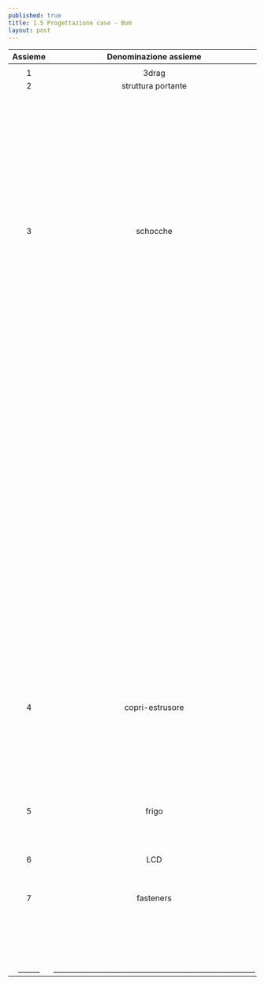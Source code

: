 ```yaml
---
published: true
title: 1.5 Progettazione case - Bom
layout: post
---
```


| Assieme | Denominazione assieme | Parte | Denominazione| N° | M o B | Fornitore | Codice Fornitore | Dimensioni | Materiale | Lavorazione |
|:---------:|:--------------------------------:|:-------:|:---------------------------------:|:----------:|:-----------------:|:-----------------------------:|:------------------:|:------------:|:---------------:|:-------------:|
|         |                       |       |                                 |    |       |                    |                  |            |               |             |
| 1       | 3drag                 | 1     | 3drag choko                     | 1  | B     | Futura Elettronica |                  |            |               |             |
| 2       | struttura portante    | 02.01 | profilati verticali             | 4  | B     | Dierre Toscana     | 01.30.30.2A      | L 620 mm   | alluminio     |             |
|         |                       | 02.02 | profilati orizzontali           | 3  | B     | Dierre Toscana     | 01.30.30.2A      | L 610 mm   | alluminio     |             |
|         |                       | 02.03 | profilati orizzontali/lato      | 4  | B     | Dierre Toscana     | 01.30.30.2A      | L 375 mm   | alluminio     |             |
|         |                       | 02.04 | profilati orizzontali/cave180   | 2  | B     | Dierre Toscana     | 01.30.30.2.180A  | L 610 mm   | alluminio     |             |
|         |                       | 02.05 | cerniere                        | 2  | B     | Dierre Toscana     | 15-163-00        |            | alluminio     |             |
|         |                       | 02.06 | profilati di collegamento 3drag | 4  | B     | Dierre Toscana     | 01-3030-4A       | L 136 mm   | alluminio     |             |
|         |                       | 02.07 | giunti angolari                 | 8  | M     |                    |                  |            | PLA           | 3d printing |
|         |                       | 02.08 | supporto piedini                | 4  | M     |                    |                  |            | PLA           | 3d printing |
|         |                       | 02.09 | piedini                         | 4  | M     | Futura Elettronica |                  |            |               |             |
| 3       | schocche              | 03.01 | blocco pannelli                 | 41 | M     |                    |                  |            | PLA           | 3d printing |
|         |                       | 03.02 | staffa angolare foro/foro       | 2  | M     |                    |                  |            | PLA           | 3d printing |
|         |                       | 03.03 | staffa angolare foro/dado       | 4  | M     |                    |                  |            | PLA           | 3d printing |
|         |                       | 03.04 | staffa angolare  dado/dado      | 6  | M     |                    |                  |            | PLA           | 3d printing |
|         |                       | 03.05 | giunto basso                    | 2  | M     |                    |                  |            | PLA           | 3d printing |
|         |                       | 03.06 | giunto basso mirror             | 2  | M     |                    |                  |            | PLA           | 3d printing |
|         |                       | 03.07 | fissaggio base inferiore        | 6  | M     |                    |                  |            | PLA           | 3d printing |
|         |                       | 03.08 | giunto a U superiore            | 2  | M     |                    |                  |            | PLA           | 3d printing |
|         |                       | 03.09 | pannello piano inferiore        | 1  | M     |                    |                  |            | parapan 5mm   | laser cut   |
|         |                       | 03.10 | pannello superiore              | 1  | M     |                    |                  |            | parapan 5mm   | laser cut   |
|         |                       | 03.11 | pannello posteriore             | 1  | M     |                    |                  |            | parapan 5mm   | laser cut   |
|         |                       | 03.12 | piano superiore fisso           | 2  | M     |                    |                  |            | parapan 5mm   | laser cut   |
|         |                       | 03.13 | binario piano superiore         | 2  | M     |                    |                  |            | parapan 5mm   | laser cut   |
|         |                       | 03.14 | piano superiore scorrevole      | 1  | M     |                    |                  |            | parapan 5mm   | laser cut   |
|         |                       | 03.15 | sponda divisoria frigo          | 1  | M     |                    |                  |            | parapan 5mm   | laser cut   |
|         |                       | 03.16 | sponda divisoria laterale       | 2  | M     |                    |                  |            | parapan 5mm   | laser cut   |
|         |                       | 03.17 | pannello opaco destro           | 1  | M     |                    |                  |            | parapan 5mm   | laser cut   |
|         |                       | 03.18 | pannello opaco sinistro         | 1  | M     |                    |                  |            | parapan 5mm   | laser cut   |
|         |                       | 03.19 | pannello frontale               | 1  | M     |                    |                  |            | parapan 5mm   | laser cut   |
|         |                       | 03.20 | pannello trasparente destro     | 1  | M     |                    |                  |            | plexy 3mm     | laser cut   |
|         |                       | 03.21 | pannello trasparente sinistro   | 1  | M     |                    |                  |            | plexy 3mm     | laser cut   |
|         |                       | 03.22 | sportello front                 | 1  | M     |                    |                  |            | plexy 3mm     | laser cut   |
|         |                       | 03.23 | sportello up                    | 1  | M     |                    |                  |            | plexy 5mm     | laser cut   |
|         |                       | 03.24 | saette sportello                | 2  | M     |                    |                  |            | plexy 5mm     | laser cut   |
| 4       | copri-estrusore       | 04.01 | dima estrusore                  | 3  | M     |                    |                  |            | PLA           | 3d printing |
|         |                       | 04.02 | copri-estrusore                 | 1  | M     |                    |                  |            | parapan 5mm   | laser cut   |
|         |                       | 04.03 | retro copri-estrusore           | 1  | M     |                    |                  |            | parapan 5mm   | laser cut   |
|         |                       | 04.04 | fissaggio copri-estrusore       | 2  | M     |                    |                  |            | PLA           | 3d printing |
|         |                       | 04.05 | magneti copri-estrusore         | 4  | B     | WeMake             |                  |            |               |             |
| 5       | frigo                 | 05.01 | frigo                           | 1  | B     | Lidl               |                  |            |               |             |
|         |                       | 05.02 | blocco frigo                    | 1  | M     |                    |                  |            | parapan 5mm   | laser cut   |
|         |                       | 05.03 | convogliatore frigo             | 1  | M     |                    |                  |            | PLA           | 3d printing |
| 6       | LCD                   | 06.01 | blocco 1LCD                     | 1  | M     |                    |                  |            | PLA           | 3d printing |
|         |                       | 06.02 | blocco 2LCD                     | 1  | M     |                    |                  |            | PLA           | 3d printing |
|         |                       | 06.03 | manopola LCD                    | 1  | M     |                    |                  |            | PLA           | 3d printing |
| 7       | fasteners             | 07.01 | cursori a martello              | 73 | B (M) | Dierre Toscana     | 26-070-00        |            | alluminio/PLA |             |
|         |                       | 07.02 | viti M6 testa bombata           | 41 | B     | Borchiola          |                  | L 18 mm    |               |             |
|         |                       | 07.03 | viti M8                         | 22 | B     | Borchiola          |                  |            |               |             |
|         |                       | 07.04 | viti M6 testa bombata           |    |       | Borchiola          |                  | L12mm      | 
|______|________________________________________________________|_________|_____________________|______|_________|______________________|____________|___________|______________|________________|